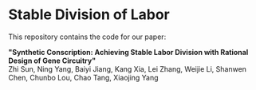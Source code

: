 # Stable Division of Labor 
This repository contains the code for our paper:

**"Synthetic Conscription: Achieving Stable Labor Division with Rational Design of Gene Circuitry"**  
Zhi Sun, Ning Yang, Baiyi Jiang, Kang Xia, Lei Zhang, Weijie Li, Shanwen Chen, Chunbo Lou, Chao Tang, Xiaojing Yang 
